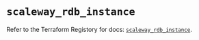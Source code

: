 # `scaleway_rdb_instance`

Refer to the Terraform Registory for docs: [`scaleway_rdb_instance`](https://registry.terraform.io/providers/scaleway/scaleway/2.22.0/docs/resources/rdb_instance).
